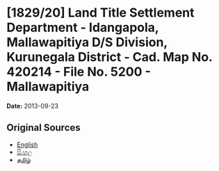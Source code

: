 # [1829/20] Land Title Settlement Department - Idangapola, Mallawapitiya D/S Division, Kurunegala District - Cad. Map No. 420214 - File No. 5200 - Mallawapitiya

**Date:** 2013-09-23

## Original Sources

- [English](https://documents.gov.lk/view/extra-gazettes/2013/9/1829-20_E.pdf)
- [සිංහල](https://documents.gov.lk/view/extra-gazettes/2013/9/1829-20_S.pdf)
- [தமிழ்](https://documents.gov.lk/view/extra-gazettes/2013/9/1829-20_T.pdf)

